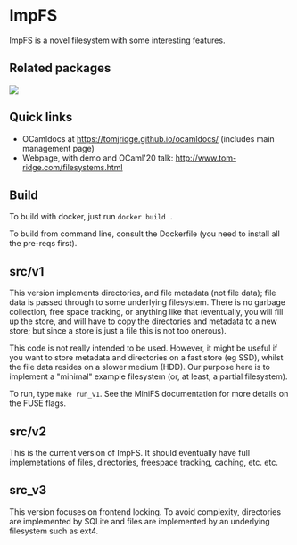 # ImpFS

ImpFS is a novel filesystem with some interesting features.


## Related packages

<img src="https://docs.google.com/drawings/d/e/2PACX-1vSqzipIxfOtcWhtSEqcBUpEKPVp1ALtHYyVVBldz7WNP3idcaQTY0iHoLBMf9n4vNMUjDvoIi_gr2gE/pub?w=1034&amp;h=520">

## Quick links

* OCamldocs at <https://tomjridge.github.io/ocamldocs/> (includes main management page)
* Webpage, with demo and OCaml'20 talk: <http://www.tom-ridge.com/filesystems.html>



## Build

To build with docker, just run `docker build .`

To build from command line, consult the Dockerfile (you need to install all the pre-reqs first).



## src/v1

This version implements directories, and file metadata (not file data); file data is
passed through to some underlying filesystem. There is no garbage collection, free space
tracking, or anything like that (eventually, you will fill up the store, and will have to
copy the directories and metadata to a new store; but since a store is just a file this is
not too onerous).

This code is not really intended to be used. However, it might be useful if you want to
store metadata and directories on a fast store (eg SSD), whilst the file data resides on a
slower medium (HDD). Our purpose here is to implement a "minimal" example filesystem (or,
at least, a partial filesystem).

To run, type `make run_v1`. See the MiniFS documentation for more details on the FUSE
flags.



## src/v2

This is the current version of ImpFS. It should eventually have full implemetations of
files, directories, freespace tracking, caching, etc. etc.


## src_v3

This version focuses on frontend locking. To avoid complexity, directories are implemented
by SQLite and files are implemented by an underlying filesystem such as ext4.
